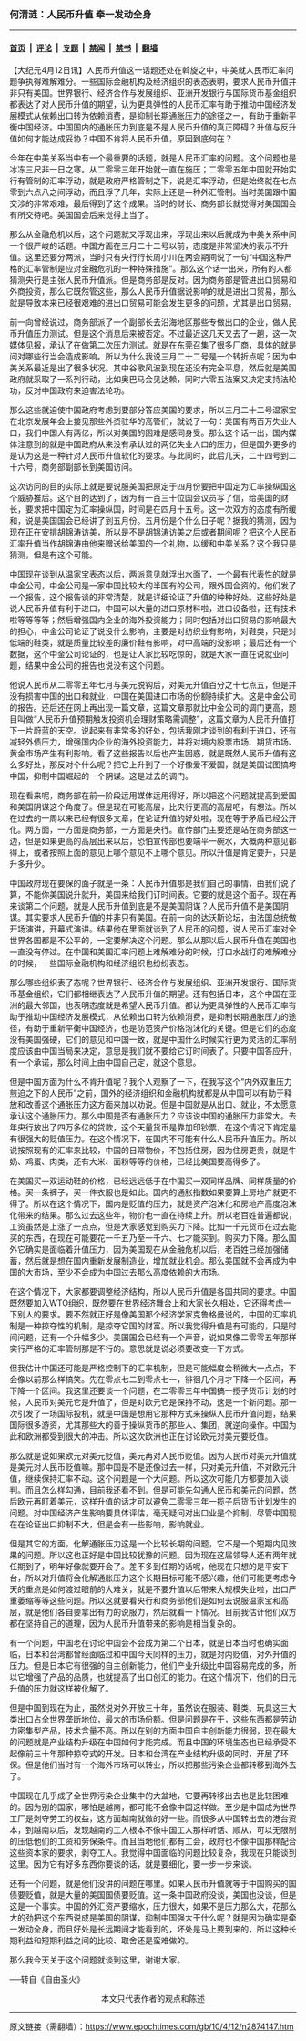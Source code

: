 ### 何清涟：人民币升值 牵一发动全身

---

#### [首页](../../../..?n2874147) &nbsp;|&nbsp; [评论](../../../../../epoch-comment?n2874147) &nbsp;|&nbsp; [专题](../../../../../epoch-special?n2874147) &nbsp;|&nbsp; [禁闻](../../../../../epoch-news?n2874147) &nbsp;|&nbsp; [禁书](../../../../../books?n2874147) &nbsp;|&nbsp; [翻墙](https://github.com/gfw-breaker/nogfw/blob/master/README.md?n2874147)


<div class="post_content" id="artbody" itemprop="articleBody">
 <!-- article content begin -->
 <p>
  【大纪元4月12日讯】人民币升值这一话题还处在斡旋之中，中美就人民币汇率问题争执得难解难分。一些国际金融机构及经济组织的表态表明，要求人民币升值并非只有美国。世界银行、经济合作与发展组织、亚洲开发银行与国际货币基金组织都表达了对人民币升值的期望，认为更具弹性的人民币汇率有助于推动中国经济发展模式从依赖出口转为依赖消费，是抑制长期通胀压力的途径之一，有助于重新平衡中国经济。中国国内的通胀压力到底是不是人民币升值的真正障碍？升值与反升值如何才能达成妥协？中国不肯将人民币升值，原因到底何在？
 </p>
 <p>
  今年在中美关系当中有一个最重要的话题，就是人民币汇率的问题。这个问题也是冰冻三尺非一日之寒。从二零零三年开始就一直在施压；二零零五年中国就开始实行有管制的汇率浮动，就是政府严格管制之下，说是汇率浮动，但是始终就在七点零到六点八之间浮动，而且浮了几年，实际上还是一种外汇管制。当时美国跟中国交涉的非常艰难，最后得到了这个成果。当时的财长、商务部长就觉得对美国国会有所交待吧。美国国会后来觉得上当了。
 </p>
 <p>
  那么从金融危机以后，这个问题就又浮现出来，浮现出来以后就成为中美关系中间一个很严峻的话题。中国方面在三月二十二号以前，态度是非常坚决的表示不升值。这里还要分两派，当时只有央行行长周小川在两会期间说了一句“中国这种严格的汇率管制是应对金融危机的一种特殊措施”。那么这个话一出来，所有的人都猜测央行是主张人民币升值派。但是商务部是反对。因为商务部是管进出口贸易和外商投资，那么它既然管这些，那么人民币升值据说影响的就是进出口贸易，那么就是导致本来已经很艰难的进出口贸易可能会发生更多的问题，尤其是出口贸易。
 </p>
 <p>
  前一向曾经说过，商务部派了一个副部长去沿海地区那些专做出口的企业，做人民币升值压力测试。但是这个消息后来被否定。不过最近这几天又去了一趟，这一次媒体见报，承认了在做第二次压力测试。就是在东莞召集了很多厂商，具体的就是问对哪些行当会造成影响。所以为什么我说三月二十二号是一个转折点呢？因为中美关系最近是出了很多状况。其中谷歌风波到现在还没有完全平息，然后就是美国政府就采取了一系列行动，比如奥巴马会见达赖，同时六零五法案又决定支持法轮功，反对中国政府来迫害法轮功。
 </p>
 <p>
  那么这些就迫使中国政府考虑到要部分答应美国的要求，所以三月二十二号温家宝在北京发展年会上接见那些外资驻华的高管们，就说了一句：美国有两百万失业人口，我们中国人有两亿，所以对美国的困难是感同身受。那么这个话一出，国内媒体注意到的就是中国政府从来没有承认过的两亿失业人口的压力，但是国外更多的是认为这是一种针对人民币升值软化的要求。与此同时，此后几天，二十四号到二十六号，商务部副部长到美国访问。
 </p>
 <p>
  这次访问的目的实际上就是要说服美国把原定于四月份要把中国定为汇率操纵国这个威胁推后。这个目的达到了，因为有一百三十位国会议员写了信，给美国的财长，要求把中国定为汇率操纵国，时间是在四月十五号。这一次双方的态度有所缓和，说是美国国会已经讲了到五月份。五月份是个什么日子呢？据我的猜测，因为现在正在安排胡锦涛访美，所以是不是胡锦涛访美之后或者期间呢？把这个人民币汇率升值当作胡锦涛由他来赠送给美国的一个礼物，以缓和中美关系？这个我只是猜测，但是有这个可能。
 </p>
 <p>
  中国现在谈到从温家宝表态以后，两派意见就浮出水面了，一个最有代表性的就是中金公司，中金公司是一家中国比较大的半国有的公司，跟外国合资的。他们发了一个报告，这个报告谈的非常清楚，就是详细论证了升值的种种好处。这些好处是说人民币升值有利于进口，中国可以大量的进口原材料啦，进口设备啦，还有技术啦等等等等；然后增强国内企业的海外投资能力；同时包括对出口贸易的影响最大的担心，中金公司论证了说没什么影响，主要是对纺织业有影响，对鞋类，只是对低端的鞋类，就是质量比较差的廉价鞋有影响，对中高端的没影响；最后还有一个数据，这个中金公司论证的，也是让人家比较吃惊的，就是大家一直在说就业问题，结果中金公司的报告也说没有这个问题。
 </p>
 <p>
  他说人民币从二零零五年七月与美元脱钩后，对美元升值百分之十七点五，但是并没有损害中国的出口和就业，中国在美国进口市场的份额持续扩大。这是中金公司的报告。还后还在网上再出现一篇文章，这篇文章那就比中金公司的调门更高，题目叫做“人民币升值预期触发投资机会理财策略需调整”，这篇文章为人民币升值打下一片蔚蓝的天空。说起来有非常多的好处，包括我刚才谈到的有利于进口，还有减轻外债压力，增强国内企业的海外投资能力，并将对境内股票市场、期货市场、黄金市场产生有利影响。看了这些报告以后也产生困惑，就是既然人民币升值有这么多好处，那反对个什么呢？把它上升到了一个好像爱不爱国，就是美国试图搞垮中国，抑制中国崛起的一个阴谋。这是过去的调门。
 </p>
 <p>
  现在看来呢，商务部在前一阶段运用媒体运用得好，所以把这个问题就提高到爱国和美国阴谋这个角度了。但是现在可能高层，比央行更高的高层吧，有想法。所以在过去的一周以来已经有很多文章，在论证升值的好处啦，现在等于矛盾已经公开化。两方面，一方面是商务部，一方面是央行。宣传部门主要还是站在商务部这一边，但是如果更高的高层出来以后，恐怕宣传部也要端平一碗水，大概两种意见都得上，或者按照上面的意见上哪个意见不上哪个意见。所以升值是肯定要升，只是升多升少。
 </p>
 <p>
  中国政府现在要保的面子就是一条：人民币升值那是我们自己的事情，由我们说了算，不能你美国说升就升，美国来给我们订时间表。它要的就是这个面子。现在再来谈第二个问题，就是人民币升值到底是不是美国阴谋？人民币升值不是美国阴谋。其实要求人民币升值的并非只有美国。在前一向的达沃斯论坛，由法国总统做开场演讲，开幕式演讲。结果他在里面就谈到了人民币的问题，说人民币汇率对全世界各国都是不公平的，一定要解决这个问题。那么从那以后人民币升值在美国也一直没有停过。在中国和美国汇率问题上难解难分的时候，打口水战打的难解难分的时候，一些国际金融机构和经济组织也纷纷表态。
 </p>
 <p>
  那么哪些组织表了态呢？世界银行、经济合作与发展组织、亚洲开发银行、国际货币基金组织，它们都相继表达了人民币升值的期望。还有包括日本，这个中国在亚洲的最大邻国，也表明态度就是希望人民币升值。都认为更具弹性的人民币汇率有助于推动中国经济发展模式，从依赖出口转为依赖消费，是抑制长期通胀压力的途径，有助于重新平衡中国经济，也是防范资产价格泡沫化的关键。但是它们的态度没有美国强硬，它们的意见和中国一致，就是中国什么时候实行更为灵活的汇率制度应该由中国当局来决定，意思是我们就不要给它订时间表了。只要中国答应升，有一个承诺，那么时间上由中国自己定，就这个意思。
 </p>
 <p>
  但是中国方面为什么不肯升值呢？我个人观察了一下，在我写这个“内外双重压力煎迫之下的人民币”之前，国外的经济组织和金融机构就都是从中国可以有助于释放和改善这个通胀压力这方面来加以劝说。但是中国就是从出口、就业，不太愿意承认这个通胀压力。那么中国是否有通胀压力？应该说中国的通胀压力非常大。去年央行放出了四万多亿的贷款，这个天量货币是靠加印钞票，在这个情况下肯定是有很强大的贬值压力。在这个情况下，在国内不可能有什么人民币升值压力。所以说按照现有的汇率来比较，中国的日常物价，不包括住房，因为住房更贵，就是牛奶、鸡蛋、肉类，还有大米、面粉等等的价格，已经比美国要高得多了。
 </p>
 <p>
  在美国买一双运动鞋的价格，已经远远低于在中国买一双同样品牌、同样质量的价格。买一条裤子，买一件衣服也是如此。国内的通胀指数如果要算上房地产就更不得了。所以在这个情况下，国内是贬值的压力，就是资产泡沫化和房地产高度泡沫化带来的结果。那么过去这些年，物价也一直在持续上升。所以老百姓普遍都说，工资虽然是上涨了一点点，但是大家感觉到购买力下降。比如一千元货币在过去能买的东西，在现在可能要花一千五乃至一千六、七才能买到。购买力下降。那么国外它确实是面临着升值压力，因为美国现在从金融危机以后，老百姓已经加强储蓄，然后就是想在国内重新发展制造业，增加就业机会。那么美国就不会再成为中国的大市场，至少不会成为中国过去那么高度依赖的大市场。
 </p>
 <p>
  在这个情况下，大家都要调整经济结构，所以人民币升值是各国共同的要求。中国既然要加入WTO组织，既然要在世界经济舞台上和大家长久相处，它还得考虑一下别人的要求。要不然就正好是像美国那个经济学家克鲁格曼说的，中国的汇率机制是一种掠夺性的机制，是掠夺它国的财富。所以我觉得升值是有可能的，只是时间问题，还有一个升幅多少。美国国会已经有一个声音，说如果像二零零五年那样实行严格的汇率管制那是不行的。意思就是说必须要改变一下方式。
 </p>
 <p>
  但我估计中国还可能是严格控制下的汇率机制，但是可能幅度会稍微大一点点，不会像以前那么样搞笑。先在零点七二到零点七一，徘徊几个月才下降一个区间，再下降一个区间。我这里还要谈一个问题，在二零零三年中国搞一揽子货币计划的时候，人民币对美元它是升值了，但是对欧元它是保持不动，这是一个新问题。那一次引发了一场国际投机，就是中国是想用它那种方式来操纵人民币升值问题，结果国际很多游资，尤其那些大的善于操纵货币的那些人、集团，就逆向操作。中国为此和欧洲都受到很大的冲击。所以这次欧洲也正在讨论欧元对美元要贬值。
 </p>
 <p>
  那么就是说如果欧元对美元贬值，美元再对人民币贬值。因为人民币对美元升值就是美元对人民币贬值嘛。那中国是不是还像过去一样，只对美元升值，不对欧元升值，继续保持汇率不动。这个问题是一个大问题。所以这次可能几方都要加入谈判。而且怎么样勾通，目前我还看不到。但是可能先勾通人民币和美元的问题，然后欧元再盯着美元，这样升值的话才可以避免二零零三年一揽子后货币计划发生的问题。对中国经济产生影响要具体评估，毫无疑问对出口业是个抑制，尽管中国现在在论证出口抑制不大，但是会有一些影响，影响就业。
 </p>
 <p>
  但是其它的方面，化解通胀压力这是一个比较长期的问题，它不是一个短期内见效果的问题。所以这也正好是中国比较犹豫的问题。因为现在这届领导人还有两年就任期到了，明年好像就要开会了。差不多到任期的话呢，他现在只想的是平安下台，所以对升值将会化解通胀压力这个长期目标可能不感兴趣，他们可能更考虑今天的重点是如何渡过眼前的大难关，就是不要升值以后带来大规模失业啦，出口严重萎缩等等这些问题。所以这就要看央行和商务部他们是如何去说服温家宝和高层，就是他们各自要拿出有力的说服力，然后就看一下情况。目前我估计他们双方都在坚持自己的道理，因为人民币升值带来的影响是相当复杂的。
 </p>
 <p>
  有一个问题，中国老在讨论中国会不会成为第二个日本，就是日本当时也确实面临，日本和台湾都曾经面临过和中国今天同样的压力，就是对内贬值，对外升值的压力。但是日本它有很强的自主创新能力，他们产业升级比中国容易完成的多，所以它增强了产品的品质，也就提高了出口创汇的能力。在这个情况下，他们的日元升值的压力就这样被化解了。
 </p>
 <p>
  但是中国到现在为止，虽然说对外开放三十年，虽然说在服装、鞋类、玩具这三大类出口占全世界垄断地位，最大的市场份额。但是问题是在于，这些东西都是劳动力密集型产品，技术含量不高。所以在别的方面中国自主创新能力很弱，现在最大的问题就是产业结构升级在中国如何才能完成。而且中国的环境生态也已经承受不起像前三十年那种掠夺式的开发。日本和台湾在产业结构升级的同时，开展了环保。但是他们当时有一个海外市场可以转业，所以把那些污染企业都转移到海外去了。
 </p>
 <p>
  中国现在几乎成了全世界污染企业集中的大盆地，它要再转移出去也是比较困难的。因为别的国家，哪怕是越南，都可能不会像中国这样做。至少是中国成为世界工厂是剥夺劳工的权益，这方面越南就做的好一些。而很多从中国转出去的港台资本，到越南以后，发现越南的工人根本不像中国工人那样听话、顺从，可以无限制的压低他们的工资和劳保条件。而且当地他们都有工会，政府也不像中国那样配合这些资本家的要求，剥夺工人。我觉得中国面临的问题比较复杂，我现在只能谈到这里。因为它有好多东西你要谈的话，就是要细化，要一步一步来谈。
 </p>
 <p>
  还有一个问题，就是他们没讲的问题在哪里。如果人民币升值就等于中国购买的国债要贬值，就是大量的美国国债要贬值。这一条中国政府没谈，美国也没谈，但是这是一个事实。中国的外汇资产要缩水，压力很大，如果不是压力那么大，花那么大的劲把这个东西说成是美国的阴谋，抑制中国强大干什么呢？就是因为确实是牵一发动全身，而且好处是长远期间才能看到的，坏处是马上要到来的，所以这种长期利益和短期利益之间的比较、取舍还是蛮难做的。
 </p>
 <p>
  那么我今天关于这个问题就谈到这里，谢谢大家。
 </p>
 <p>
  ──转自《自由圣火》
  <font color="#ffffff">
   (http://www.dajiyuan.com)
  </font>
  <br/>
  <center>
   <font class="GY13">
    本文只代表作者的观点和陈述
   </font>
  </center>
 </p>
 <!-- article content end -->
 <div id="below_article_ad">
 </div>
</div>


---

原文链接（需翻墙）：https://www.epochtimes.com/gb/10/4/12/n2874147.htm